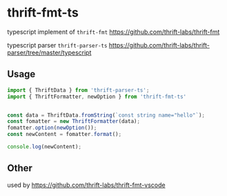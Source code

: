 # thrift-fmt-ts

typescript implement of `thrift-fmt` https://github.com/thrift-labs/thrift-fmt

typescript parser `thrift-parser-ts` https://github.com/thrift-labs/thrift-parser/tree/master/typescript

## Usage

```typescript
import { ThriftData } from 'thrift-parser-ts';
import { ThriftFormatter, newOption } from 'thrift-fmt-ts'


const data = ThriftData.fromString(`const string name="hello"`);
const fomatter = new ThriftFormatter(data);
fomatter.option(newOption());
const newContent = fomatter.format();

console.log(newContent);
```

## Other

used by https://github.com/thrift-labs/thrift-fmt-vscode

